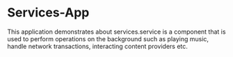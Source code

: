 # Services-App
This application demonstrates about services.service is a component that is used to perform operations on the background such as playing music, handle network transactions, interacting content providers etc.
